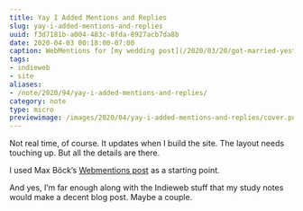 ```yaml
---
title: Yay I Added Mentions and Replies
slug: yay-i-added-mentions-and-replies
uuid: f3d7181b-a004-483c-8fda-8927acb7da8b
date: 2020-04-03 00:18:00-07:00
caption: WebMentions for [my wedding post](/2020/03/20/got-married-yesterday/index.html)
tags:
- indieweb
- site
aliases:
- /note/2020/94/yay-i-added-mentions-and-replies/
category: note
type: micro
previewimage: /images/2020/04/yay-i-added-mentions-and-replies/cover.png
---
```

Not real time, of course. It updates when I build the site. The layout
needs touching up. But all the details are there.

I used Max Böck’s [Webmentions
post](https://mxb.dev/blog/using-webmentions-on-static-sites/#webmentions)
as a starting point.

And yes, I’m far enough along with the Indieweb stuff that my study
notes would make a decent blog post. Maybe a couple.